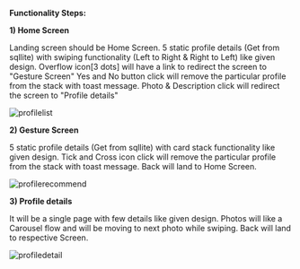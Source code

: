 **Functionality Steps:**

**1) Home Screen**

Landing screen should be Home Screen.
5 static profile details (Get from sqllite) with swiping functionality (Left to Right & Right to Left) like given design.
Overflow icon[3 dots] will have a link to redirect the screen to "Gesture Screen"
Yes and No button click will remove the particular profile from the stack with toast message.
Photo & Description click will redirect the screen to "Profile details"

![profilelist](https://github.com/user-attachments/assets/d17f0465-d62a-49f4-b7c4-052b90965f31)

**2) Gesture Screen**

5 static profile details (Get from sqllite) with card stack functionality like given design.
Tick and Cross icon click will remove the particular profile from the stack with toast message.
Back will land to Home Screen.

![profilerecommend](https://github.com/user-attachments/assets/b8286a3b-8299-4e0e-ab6f-9fa694378217)

**3) Profile details**

It will be a single page with few details like given design.
Photos will like a Carousel flow and will be moving to next photo while swiping.
Back will land to respective Screen.

![profiledetail](https://github.com/user-attachments/assets/5d83f96f-8972-4a75-8261-3c9855c59253)
